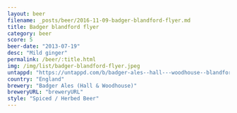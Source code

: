 ```yaml
---
layout: beer
filename: _posts/beer/2016-11-09-badger-blandford-flyer.md
title: Badger blandford flyer
category: beer
score: 5
beer-date: "2013-07-19"
desc: "Mild ginger"
permalink: /beer/:title.html
img: /img/list/badger-blandford-flyer.jpeg
untappd: "https://untappd.com/b/badger-ales--hall---woodhouse--blandford-flyer/31806"
country: "England"
brewery: "Badger Ales (Hall & Woodhouse)"
breweryURL: "breweryURL"
style: "Spiced / Herbed Beer"
---
```

